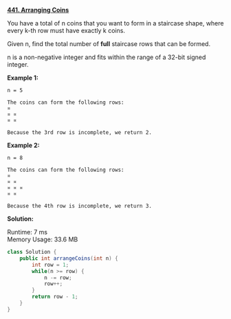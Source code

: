**[441. Arranging Coins](https://leetcode.com/problems/arranging-coins/)**

You have a total of n coins that you want to form in a staircase shape, where every k-th row must have exactly k coins.

Given n, find the total number of **full** staircase rows that can be formed.

n is a non-negative integer and fits within the range of a 32-bit signed integer.


**Example 1:**

```
n = 5

The coins can form the following rows:
¤
¤ ¤
¤ ¤

Because the 3rd row is incomplete, we return 2.
```

**Example 2:**

```
n = 8

The coins can form the following rows:
¤
¤ ¤
¤ ¤ ¤
¤ ¤

Because the 4th row is incomplete, we return 3.
```

**Solution:**

Runtime: 7 ms<br/>
Memory Usage: 33.6 MB

```java
class Solution {
    public int arrangeCoins(int n) {
        int row = 1;
        while(n >= row) {
            n -= row;
            row++;
        }
        return row - 1;
    }
}
```